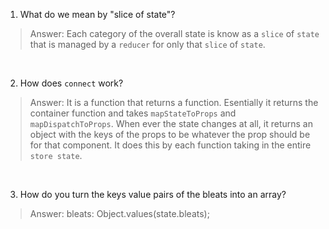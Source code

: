 1. What do we mean by "slice of state"?
> Answer: Each category of the overall state is know as a `slice` of `state` that is managed by a `reducer` for only that `slice` of `state`. 

&nbsp; 

2. How does `connect` work?
> Answer: It is a function that returns a function. Esentially it returns the container function and takes `mapStateToProps` and `mapDispatchToProps`. When ever the state changes at all, it returns an object with the keys of the props to be whatever the prop should be for that component. It does this by each function taking in the entire `store state`.   

&nbsp;

3. How do you turn the keys value pairs of the bleats into an array?
> Answer: bleats: Object.values(state.bleats); 